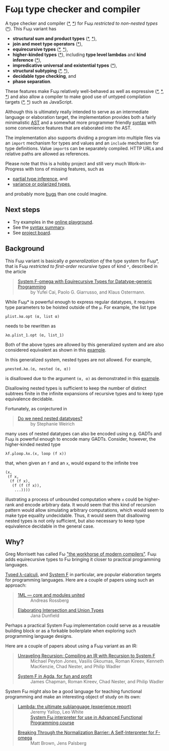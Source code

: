 # Fωμ type checker and compiler

A type checker and compiler
([\*](https://polytypic.github.io/f-omega-mu/#*examples/stream-fusion.fom 'Stream fusion'),
[\*](https://polytypic.github.io/f-omega-mu/#*examples/template-strings.fom 'Template strings'))
for Fωμ _restricted to non-nested types_
([\*](https://polytypic.github.io/f-omega-mu/#*examples/errors/nested.fom 'Nested datatypes are disallowed')).
This Fωμ variant has

- **structural sum and product types**
  ([\*](https://polytypic.github.io/f-omega-mu/#*examples/lists-of-various-lengths.fom 'Types of lists of various lengths'),
  [\*](https://polytypic.github.io/f-omega-mu/#*examples/generic-folds.fom 'Generic folds')),
- **join and meet type operators**
  ([\*](https://polytypic.github.io/f-omega-mu/#*examples/finally-tagless.fom 'Finally Tagless')),
- **equirecursive types**
  ([\*](https://polytypic.github.io/f-omega-mu/#*examples/first-order-and-higher-kinded-lists.fom 'Both first-order and higher-kinded recursive types are allowed'),
  [\*](https://polytypic.github.io/f-omega-mu/#*examples/polymorphic-container-without-pretense.fom 'Polymorphic container without pretense')),
- **higher-kinded types**
  ([\*](https://polytypic.github.io/f-omega-mu/#*examples/equality-witnesses.fom 'First-class type equality witnesses')),
  including **type level lambdas** and **kind inference**
  ([\*](https://polytypic.github.io/f-omega-mu/#*examples/type-level-programming.fom 'Type level programming in Fωμ')),
- **impredicative universal and existential types**
  ([\*](https://polytypic.github.io/f-omega-mu/#*examples/stack-adt.fom 'Stack ADT using an existential type')),
- **structural subtyping**
  ([\*](https://polytypic.github.io/f-omega-mu/#*examples/aggregate-syntax.fom 'Aggregate syntax'),
  [\*](https://polytypic.github.io/f-omega-mu/#*examples/bounded-subtyping-of-counters.fom 'Bounded subtyping of counters with identity coercions')),
- **decidable type checking**, and
- **phase separation**.

These features make Fωμ relatively well-behaved as well as expressive
([\*](https://polytypic.github.io/f-omega-mu/#*examples/type-gadt-using-eq-witnesses.fom 'GADT type encoding using type equality witnesses'),
[\*](https://polytypic.github.io/f-omega-mu/#*examples/hoas-gadt.fom 'HOAS GADT using Scott encoding'),
[\*](https://polytypic.github.io/f-omega-mu/#*examples/f-omega-self-interpreter.fom 'A self-interpreter for the Fω subset'))
and also allow a compiler to make good use of untyped compilation targets
([\*](https://polytypic.github.io/f-omega-mu/#*examples/equirecursive-fixpoint-combinator.fom 'Equirecursive applicative fixpoint combinator'),
[\*](https://polytypic.github.io/f-omega-mu/#*examples/object-oriented-sets.fom 'Object-oriented integer set implementations'))
such as JavaScript.

Although this is ultimately really intended to serve as an intermediate language
or elaboration target, the implementation provides both a fairly minimalistic
[AST](src/main/FomAST/FomAST.mli) and a somewhat more programmer friendly
[syntax](SYNTAX.md) with some convenience features that are elaborated into the
AST.

The implementation also supports dividing a program into multiple files via an
`import` mechanism for types and values and an `include` mechanism for type
definitions. Value `import`s can be separately compiled. HTTP URLs and relative
paths are allowed as references.

Please note that this is a hobby project and still very much Work-in-Progress
with tons of missing features, such as

- [partial type inference](https://github.com/polytypic/f-omega-mu/projects/1#card-65813070),
  and
- [variance or polarized types](https://github.com/polytypic/f-omega-mu/projects/1#card-74126731),

and probably more
[bugs](https://github.com/polytypic/f-omega-mu/projects/1#card-65813251) than
one could imagine.

## Next steps

- Try examples in the
  [online playground](https://polytypic.github.io/f-omega-mu/#*examples/fact.fom).
- See the [syntax summary](SYNTAX.md).
- See [project board](https://github.com/polytypic/f-omega-mu/projects/1).

## Background

This Fωμ variant is basically _a generalization of_ the type system for Fωμ\*,
that is Fωμ _restricted to first-order recursive types_ of kind `*`, described
in the article

<blockquote>
  <dl>
    <dt>
      <a href="http://ps.informatik.uni-tuebingen.de/research/functors/equirecursion-fomega-popl16.pdf">
        System F-omega with Equirecursive Types for Datatype-generic Programming
      </a>
    </dt>
    <dd>by Yufei Cai, Paolo G. Giarrusso, and Klaus Ostermann.</dd>
  </dl>
</blockquote>

While Fωμ\* is powerful enough to express regular datatypes, it requires type
parameters to be hoisted outside of the `μ`. For example, the list type

```
μlist.λα.opt (α, list α)
```

needs to be rewritten as

```
λα.μlist_1.opt (α, list_1)
```

Both of the above types are allowed by this generalized system and are also
considered equivalent as shown in this
[example](https://polytypic.github.io/f-omega-mu/#*examples/first-order-and-higher-kinded-lists.fom 'Both first-order and higher-kinded recursive types are allowed').

In this generalized system, nested types are not allowed. For example,

```
μnested.λα.(α, nested (α, α))
```

is disallowed due to the argument `(α, α)` as demonstrated in this
[example](https://polytypic.github.io/f-omega-mu/#*examples/errors/nested.fom 'Nested datatypes are disallowed').

Disallowing nested types is sufficient to keep the number of distinct subtrees
finite in the infinite expansions of recursive types and to keep type
equivalence decidable.

Fortunately, as conjectured in

<blockquote>
  <dl>
    <dt><a href="https://www.cis.upenn.edu/~plclub/blog/2020-12-04-nested-datatypes/">Do we need nested datatypes?</a></dt>
    <dd>by Stephanie Weirich<dd>
  </dl>
</blockquote>

many uses of nested datatypes can also be encoded using e.g. GADTs and Fωμ is
powerful enough to encode many GADTs. Consider, however, the higher-kinded
nested type

```
λf.μloop.λx.(x, loop (f x))
```

that, when given an `f` and an `x`, would expand to the infinite tree

```
(x,
 (f x,
  (f (f x),
   (f (f (f x)),
    ...))))
```

illustrating a process of unbounded computation where `x` could be higher-rank
and encode arbitrary data. It would seem that this kind of recursion pattern
would allow simulating arbitrary computations, which would seem to make type
equality undecidable. Thus, it would seem that disallowing nested types is not
only sufficient, but also necessary to keep type equivalence decidable in the
general case.

## Why?

Greg Morrisett has called Fω
["the workhorse of modern compilers"](https://web.archive.org/web/20140917015759/http://www.eecs.harvard.edu/~greg/cs256sp2005/lec16.txt).
Fωμ adds equirecursive types to Fω bringing it closer to practical programming
languages.

[Typed λ-calculi](https://en.wikipedia.org/wiki/Typed_lambda_calculus), and
[System F](https://en.wikipedia.org/wiki/System_F) in particular, are popular
elaboration targets for programming languages. Here are a couple of papers using
such an approach:

<blockquote>
  <dl>
    <dt><a href="https://people.mpi-sws.org/~rossberg/1ml/">1ML — core and modules united</a></dt>
    <dd>Andreas Rossberg</dd>
  </dl>
  <dl>
    <dt><a href="https://arxiv.org/abs/1206.5386">Elaborating Intersection and Union Types</a>
    <dd>Jana Dunfield</dd>
  </dl>
</blockquote>

Perhaps a practical System Fωμ implementation could serve as a reusable building
block or as a forkable boilerplate when exploring such programming language
designs.

Here are a couple of papers about using a Fωμ variant as an IR:

<blockquote>
  <dl>
    <dt><a href="https://homepages.inf.ed.ac.uk/wadler/topics/iohk.html">Unraveling Recursion: Compiling an IR with Recursion to System F</a></dt>
    <dd>Michael Peyton Jones, Vasilis Gkoumas, Roman Kireev, Kenneth MacKenzie, Chad Nester, and Philip Wadler<dd>
  </dl>
  <dl>
    <dt><a href="https://homepages.inf.ed.ac.uk/wadler/topics/iohk.html">System F in Agda, for fun and profit</a></dt>
    <dd>James Chapman, Roman Kireev, Chad Nester, and Philip Wadler<dd>
  </dl>
</blockquote>

System Fω might also be a good language for teaching functional programming and
make an interesting object of study on its own:

<blockquote>
  <dl>
    <dt><a href="https://dl.acm.org/doi/abs/10.1145/3342713">Lambda: the ultimate sublanguage (experience report)</a></dt>
    <dd>Jeremy Yallop, Leo White<br><a href="https://github.com/ocamllabs/fomega">System Fω interpreter for use in Advanced Functional Programming course</a><dd>
  </dl>
  <dl>
    <dt><a href="https://dl.acm.org/doi/abs/10.1145/2837614.2837623">Breaking Through the Normalization Barrier: A Self-Interpreter for F-omega</a></dt>
    <dd>Matt Brown, Jens Palsberg<dd>
  </dl>
</blockquote>

